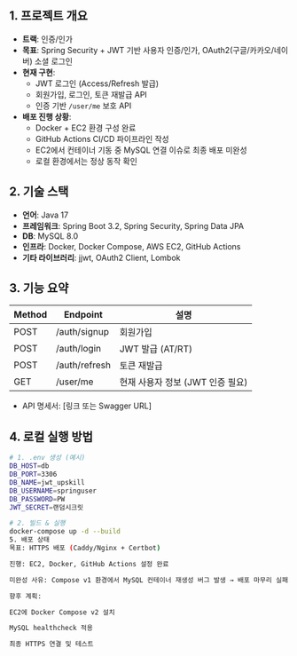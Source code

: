 ## 1. 프로젝트 개요
- **트랙**: 인증/인가
- **목표**: Spring Security + JWT 기반 사용자 인증/인가, OAuth2(구글/카카오/네이버) 소셜 로그인
- **현재 구현**:
  - JWT 로그인 (Access/Refresh 발급)
  - 회원가입, 로그인, 토큰 재발급 API
  - 인증 기반 `/user/me` 보호 API
- **배포 진행 상황**:
  - Docker + EC2 환경 구성 완료
  - GitHub Actions CI/CD 파이프라인 작성
  - EC2에서 컨테이너 기동 중 MySQL 연결 이슈로 최종 배포 미완성
  - 로컬 환경에서는 정상 동작 확인

## 2. 기술 스택
- **언어**: Java 17
- **프레임워크**: Spring Boot 3.2, Spring Security, Spring Data JPA
- **DB**: MySQL 8.0
- **인프라**: Docker, Docker Compose, AWS EC2, GitHub Actions
- **기타 라이브러리**: jjwt, OAuth2 Client, Lombok

## 3. 기능 요약
| Method | Endpoint     | 설명 |
|--------|--------------|------|
| POST   | /auth/signup | 회원가입 |
| POST   | /auth/login  | JWT 발급 (AT/RT) |
| POST   | /auth/refresh| 토큰 재발급 |
| GET    | /user/me     | 현재 사용자 정보 (JWT 인증 필요) |

- API 명세서: [링크 또는 Swagger URL]

## 4. 로컬 실행 방법
```bash
# 1. .env 생성 (예시)
DB_HOST=db
DB_PORT=3306
DB_NAME=jwt_upskill
DB_USERNAME=springuser
DB_PASSWORD=PW
JWT_SECRET=랜덤시크릿

# 2. 빌드 & 실행
docker-compose up -d --build
5. 배포 상태
목표: HTTPS 배포 (Caddy/Nginx + Certbot)

진행: EC2, Docker, GitHub Actions 설정 완료

미완성 사유: Compose v1 환경에서 MySQL 컨테이너 재생성 버그 발생 → 배포 마무리 실패

향후 계획:

EC2에 Docker Compose v2 설치

MySQL healthcheck 적용

최종 HTTPS 연결 및 테스트
